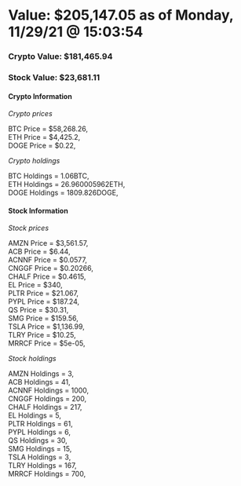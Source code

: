 # Value: $205,147.05 as of Monday, 11/29/21 @ 15:03:54 

### Crypto Value: $181,465.94

### Stock Value: $23,681.11

#### Crypto Information 
*Crypto prices* 

BTC Price = $58,268.26,  
ETH Price = $4,425.2,  
DOGE Price = $0.22,  


*Crypto holdings* 

BTC Holdings = 1.06BTC,  
ETH Holdings = 26.960005962ETH,  
DOGE Holdings = 1809.826DOGE,  


#### Stock Information 

*Stock prices* 

AMZN Price = $3,561.57,  
ACB Price = $6.44,  
ACNNF Price = $0.0577,  
CNGGF Price = $0.20266,  
CHALF Price = $0.4615,  
EL Price = $340,  
PLTR Price = $21.067,  
PYPL Price = $187.24,  
QS Price = $30.31,  
SMG Price = $159.56,  
TSLA Price = $1,136.99,  
TLRY Price = $10.25,  
MRRCF Price = $5e-05,  


*Stock holdings* 

AMZN Holdings = 3,  
ACB Holdings = 41,  
ACNNF Holdings = 1000,  
CNGGF Holdings = 200,  
CHALF Holdings = 217,  
EL Holdings = 5,  
PLTR Holdings = 61,  
PYPL Holdings = 6,  
QS Holdings = 30,  
SMG Holdings = 15,  
TSLA Holdings = 3,  
TLRY Holdings = 167,  
MRRCF Holdings = 700,  


